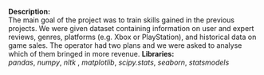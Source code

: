 **Description:**\
The main goal of the project was to train skills gained in the previous projects. We were given dataset containing information on user and expert reviews, genres, platforms (e.g. Xbox or PlayStation), and historical data on game sales. The operator had two plans and we were asked to analyse which of them bringed in more revenue.
**Libraries:**\
*pandas*, *numpy*, *nltk* , *matplotlib*, *scipy.stats*, *seaborn*, *statsmodels*
